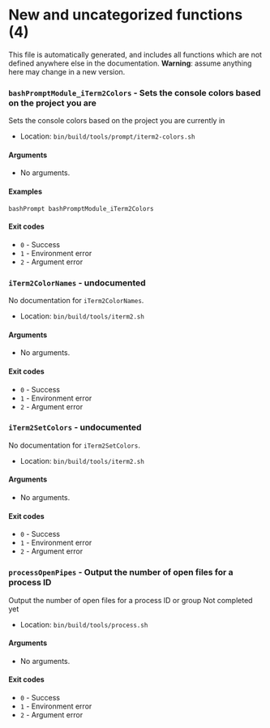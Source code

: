 # New and uncategorized functions (4)

This file is automatically generated, and includes all functions which are not defined anywhere else in the documentation. **Warning**: assume anything here may change in a new version.

### `bashPromptModule_iTerm2Colors` - Sets the console colors based on the project you are

Sets the console colors based on the project you are currently in

- Location: `bin/build/tools/prompt/iterm2-colors.sh`

#### Arguments

- No arguments.

#### Examples

    bashPrompt bashPromptModule_iTerm2Colors

#### Exit codes

- `0` - Success
- `1` - Environment error
- `2` - Argument error
### `iTerm2ColorNames` - undocumented

No documentation for `iTerm2ColorNames`.

- Location: `bin/build/tools/iterm2.sh`

#### Arguments

- No arguments.

#### Exit codes

- `0` - Success
- `1` - Environment error
- `2` - Argument error
### `iTerm2SetColors` - undocumented

No documentation for `iTerm2SetColors`.

- Location: `bin/build/tools/iterm2.sh`

#### Arguments

- No arguments.

#### Exit codes

- `0` - Success
- `1` - Environment error
- `2` - Argument error
### `processOpenPipes` - Output the number of open files for a process ID

Output the number of open files for a process ID or group
Not completed yet

- Location: `bin/build/tools/process.sh`

#### Arguments

- No arguments.

#### Exit codes

- `0` - Success
- `1` - Environment error
- `2` - Argument error
